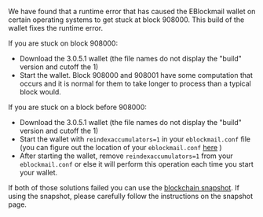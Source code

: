 We have found that a runtime error that has caused the EBlockmail wallet on certain operating systems to get stuck at block 908000. This build of the wallet fixes the runtime error.

If you are stuck on block 908000:
- Download the 3.0.5.1 wallet (the file names do not display the "build" version and cutoff the 1)
- Start the wallet. Block 908000 and 908001 have some computation that occurs and it is normal for them to take longer to process than a typical block would.

If you are stuck on a block before 908000:
- Download the 3.0.5.1 wallet (the file names do not display the "build" version and cutoff the 1)
- Start the wallet with `reindexaccumulators=1` in your `eblockmail.conf` file (you can figure out the location of your `eblockmail.conf` [here](https://eblockmail.freshdesk.com/support/solutions/articles/30000004664-where-are-my-wallet-dat-blockchain-and-configuration-conf-files-located-) )
- After starting the wallet, remove `reindexaccumulators=1` from your `eblockmail.conf` or else it will perform this operation each time you start your wallet.

If both of those solutions failed you can use the [blockchain snapshot](http://178.254.23.111/~pub/EBlockmail/Daily-Snapshots-Html/EBlockmail-Daily-Snapshots.html). If using the snapshot, please carefully follow the instructions on the snapshot page.
